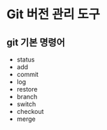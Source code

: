 # Git 버전 관리 도구
## git 기본 명령어

- status
- add
- commit
- log
- restore
- branch 
- switch
- checkout
- merge